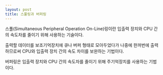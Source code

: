 ```yaml
---
layout: post
title: 스풀링과 버퍼링
---
```


스풀(Simultaneous Peripheral Operation On-Line)링이란 입출력 장치와 CPU 간의 속도차를 줄이기 위해 사용하는 기술이다.

출력할 데이터를 보조기억장치에 큐나 버퍼 형태로 모아두었다가 나중에 한꺼번에 출력하므로써 CPU와 입출력 장치 간의 속도 차이를 보완하는 기법이다.

버퍼링은 입출력 장치와 CPU 간의 속도차를 줄이기 위해 주기억장치를 사용하는 기법이다.
